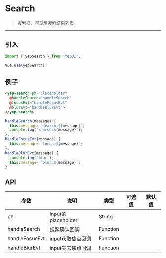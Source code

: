 # Search

> 搜索框，可显示搜索结果列表。

----------

## 引入

```javascript
import { yepSearch } from 'YepUI';

Vue.use(yepSearch);
```

## 例子

```html
<yep-search ph="placeholder"
  @handleSearch="handleSearch"
  @focusEvt="handleFocusEvt"
  @blurEvt="handleBlurEvt">
</yep-search>
```

```js
handleSearch(message) {
  this.message= `search:${message}`;
  console.log(`search:${message}`);
},
handleFocusEvt(message) {
  this.message= `focus:${message}`;
},
handleBlurEvt(message) {
  console.log('blur');
  this.message= `blur:${message}`;
}
```


## API
| 参数 | 说明 | 类型 | 可选值 | 默认值 |
|------|-------|---------|-------|--------|
| ph | input的placeholder  | String | |   |
|handleSearch | 搜索确认回调 | Function | |  |
|handleFocusEvt | input获取焦点回调 | Function | |  |
|handleBlurEvt | input失去焦点回调 | Function | |  |

